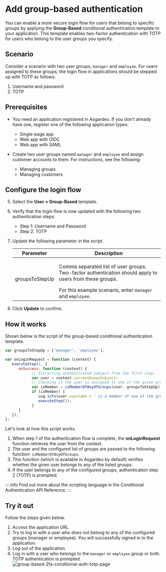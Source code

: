 # Add group-based authentication

You can enable a more secure login flow for users that belong to specific groups by applying the **Group-Based** conditional authentication template to your application. This template enables two-factor authentication with TOTP for users who belong to the user groups you specify.

## Scenario

Consider a scenario with two user groups, `manager` and `employee`. For users assigned to these groups, the login flow in applications should be stepped up with TOTP as follows:

1. Username and password
2. TOTP

## Prerequisites

-  You need an application registered in Asgardeo. If you don't already have one, register one of the following application types:
   -   <a :href="$withBase('/guides/applications/spa/register-single-page-app/')">Single-page app</a>
   -   <a :href="$withBase('/guides/applications/web-app/register-oidc-web-app/')">Web app with OIDC</a>
   -   <a :href="$withBase('/guides/applications/web-app/register-saml-web-app/')">Web app with SAML</a>

-  Create two user groups named `manager` and `employee` and assign customer accounts to them. For instructions, see the following:
   -  <a :href="$withBase('/guides/users/manage-groups/')">Managing groups</a>
   -  <a :href="$withBase('/guides/users/manage-groups/')">Managing customers</a>

## Configure the login flow

<CommonGuide guide='guides/fragments/manage-app/conditional-auth/configure-conditional-auth.md'/>

5. Select the **User > Group-Based** template.
6. Verify that the login flow is now updated with the following two authentication steps:

    -   Step 1: Username and Password
    -   Step 2: TOTP

7. Update the following parameter in the script.

   <table>
      <thead>
         <tr>
            <th>Parameter</th>
            <th>Description</th>
         </tr>
      </thead>
      <tbody>
         <tr>
            <td>groupsToStepUp</td>
            <td><p>Comma separated list of user groups. Two-factor authentication should apply to users from these groups.</p> For this example scenario, enter <code>manager</code> and <code>employee</code>.</td>
         </tr>
      </tbody>
   </table>

8. Click **Update** to confirm.

## How it works

Shown below is the script of the group-based conditional authentication template.

```js
var groupsToStepUp = ['manager', 'employee'];

var onLoginRequest = function (context) {
   executeStep(1, {
      onSuccess: function (context) {
            // Extracting authenticated subject from the first step.
            var user = context.currentKnownSubject;
            // Checking if the user is assigned to one of the given groups.
            var isMember = isMemberOfAnyOfGroups(user, groupsToStepUp);
            if (isMember) {
               Log.info(user.username + ' is a member of one of the groups: ' + groupsToStepUp.toString());
               executeStep(2);
            }
      }
   });
};
```

Let's look at how this script works.

1. When step 1 of the authentication flow is complete, the **onLoginRequest** function retrieves the user from the context. 
2. The user and the configured list of groups are passed to the following function: `isMemberOfAnyOfGroups`. 
3. This function (which is available in Asgardeo by default) verifies whether the given user belongs to any of the listed groups. 
4. If the user belongs to any of the configured groups, authentication step 2 (TOTP) is prompted.

::: info
Find out more about the scripting language in the <a :href="$withBase('/references/conditional-auth/api-reference/')">Conditional Authentication API Reference</a>.
:::

## Try it out

Follow the steps given below.

1. Access the application URL.
2. Try to log in with a user who does not belong to any of the configured groups (manager or employee). You will 
   successfully signed in to the application.
3. Log out of the application.
4. Log in with a user who belongs to the `manager` or `employee` group or both. TOTP authentication is prompted.
    <img :src="$withBase('/assets/img/guides/conditional-auth/totp-2fa.png')" alt="group-based-2fa-conditional-auth-totp-page">
